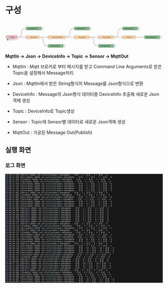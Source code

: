 # 구성

![img](구성도.png)
**MqttIn -> Json -> DeviceInfo -> Topic -> Sensor -> MqttOut**

- MqttIn : Mqtt 브로커로 부터 메시지를 받고 Command Line Arguments로 받은 Topic을 설정해서 Message처리

- Json : MqttIn에서 받은 String형식의 Message를 Json형식으로 변환

- DeviceInfo : Message의 Json형식 데이터중 DeviceInfo 추출해 새로운 Json객체 생성

- Topic : DeviceInfo로 Topic생성

- Sensor : Topic에 Sensor별 데이터로 새로운 Json객체 생성 

- MqttOut : 가공된 Message Out(Publish)

## 실행 화면
### 로그 화면
![img](로그화면.png)
